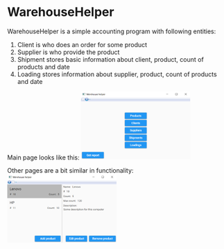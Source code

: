 # WarehouseHelper

WarehouseHelper is a simple accounting program with following entities:
1) Client is who does an order for some product
2) Supplier is who provide the product
3) Shipment stores basic information about client, product, count of products and date
4) Loading stores information about supplier, product, count of products and date

Main page looks like this:
<img src="Screenshots/Main.png" width="50%">

Other pages are a bit similar in functionality:
<img src="Screenshots/Products.png" width="50%">
